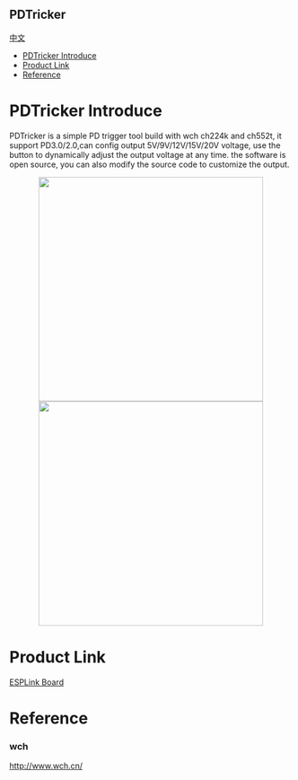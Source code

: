 PDTricker
-----------
[中文](./README_cn.md)
* [PDTricker Introduce](#PDTricker-Introduce) 
* [Product Link](#Product-Link)
* [Reference](#Reference)


# PDTricker Introduce
PDTricker is a simple PD trigger tool build with wch ch224k and ch552t, it support PD3.0/2.0,can config output 5V/9V/12V/15V/20V voltage, use the button to dynamically adjust the output voltage at any time. the software is open source, you can also modify the source code to customize the output. 

<div align=center>
<img src="https://github.com/wuxx/PDTricker/blob/master/doc/PDTricker-1.jpg" width = "400" alt="" align=center />
<img src="https://github.com/wuxx/PDTricker/blob/master/doc/PDTricker-2.jpg" width = "400" alt="" align=center />
</div>

# Product Link
[ESPLink Board](https://www.aliexpress.com/item/1005003618669159.html?spm=5261.ProductManageOnline.0.0.7b284edfMi8J4H)

# Reference
### wch
http://www.wch.cn/
